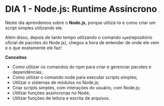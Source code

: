 # DIA 1 - Node.js: Runtime Assíncrono

Neste dia aprendemos sobre o **Node.js**, porque utilizá-lo e como criar um script simples utilizando ele.

Além disso, depois de tanto tempo utilizando o comando `npm`(repositório oficial de pacotes do Node.js), chegou a hora de entender de onde ele vem e o que exatamente ele faz!

**Conceitos**

* Como utilizar os comandos do npm para criar e gerenciar pacotes e dependências;
* Como utilizar o comando node para executar scripts simples;
* Utilizar o sistemas de módulos no Node.js;
* Criar scripts simples, com interações do usuário, com Node.js;
* Utilizar funções assíncronas no Node;
* Utilizar funções de leitura e escrita de arquivos.
